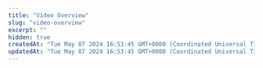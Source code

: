 ```yaml
---
title: "Video Overview"
slug: "video-overview"
excerpt: ""
hidden: true
createdAt: "Tue May 07 2024 16:53:45 GMT+0000 (Coordinated Universal Time)"
updatedAt: "Tue May 07 2024 16:53:45 GMT+0000 (Coordinated Universal Time)"
---
```

